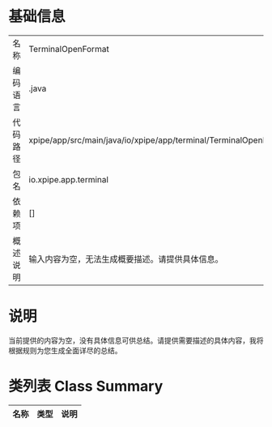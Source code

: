 # 基础信息

|      |      |
|------|------|
| 名称 | TerminalOpenFormat |
| 编码语言 | .java |
| 代码路径 | xpipe/app/src/main/java/io/xpipe/app/terminal/TerminalOpenFormat.java |
| 包名 | io.xpipe.app.terminal |
| 依赖项 | [] |
| 概述说明 | 输入内容为空，无法生成概要描述。请提供具体信息。 |

# 说明

当前提供的内容为空，没有具体信息可供总结。请提供需要描述的具体内容，我将根据规则为您生成全面详尽的总结。

# 类列表 Class Summary

| 名称   | 类型  | 说明 |
|-------|------|-------------|




